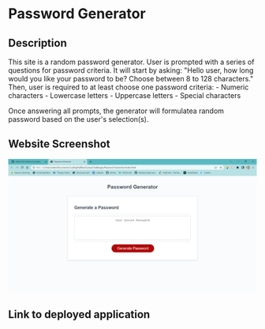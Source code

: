 # Password Generator 

## Description
This site is a random password generator. User is prompted with a series of questions for password criteria.
It will start by asking: "Hello user, how long would you like your password to be? Choose between 8 to 128 characters."
Then, user is required to at least choose one password criteria:
    - Numeric characters
    - Lowercase letters
    - Uppercase letters
    - Special characters

Once answering all prompts, the generator will formulatea random password based on the user's selection(s).

## Website Screenshot
<img src="Password-Generator-screenshot.png">

## Link to deployed application
